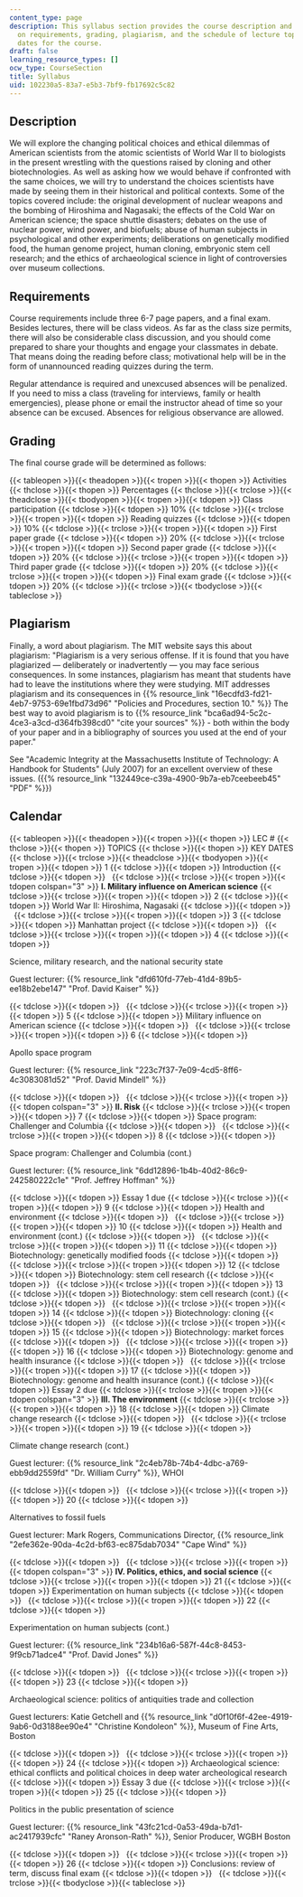 ```yaml
---
content_type: page
description: This syllabus section provides the course description and information
  on requirements, grading, plagiarism, and the schedule of lecture topics and key
  dates for the course.
draft: false
learning_resource_types: []
ocw_type: CourseSection
title: Syllabus
uid: 102230a5-83a7-e5b3-7bf9-fb17692c5c82
---
```

## Description

We will explore the changing political choices and ethical dilemmas of American scientists from the atomic scientists of World War II to biologists in the present wrestling with the questions raised by cloning and other biotechnologies. As well as asking how we would behave if confronted with the same choices, we will try to understand the choices scientists have made by seeing them in their historical and political contexts. Some of the topics covered include: the original development of nuclear weapons and the bombing of Hiroshima and Nagasaki; the effects of the Cold War on American science; the space shuttle disasters; debates on the use of nuclear power, wind power, and biofuels; abuse of human subjects in psychological and other experiments; deliberations on genetically modified food, the human genome project, human cloning, embryonic stem cell research; and the ethics of archaeological science in light of controversies over museum collections.

## Requirements

Course requirements include three 6-7 page papers, and a final exam. Besides lectures, there will be class videos. As far as the class size permits, there will also be considerable class discussion, and you should come prepared to share your thoughts and engage your classmates in debate. That means doing the reading before class; motivational help will be in the form of unannounced reading quizzes during the term.

Regular attendance is required and unexcused absences will be penalized. If you need to miss a class (traveling for interviews, family or health emergencies), please phone or email the instructor ahead of time so your absence can be excused. Absences for religious observance are allowed.

## Grading

The final course grade will be determined as follows:

{{< tableopen >}}{{< theadopen >}}{{< tropen >}}{{< thopen >}}
Activities
{{< thclose >}}{{< thopen >}}
Percentages
{{< thclose >}}{{< trclose >}}{{< theadclose >}}{{< tbodyopen >}}{{< tropen >}}{{< tdopen >}}
Class participation
{{< tdclose >}}{{< tdopen >}}
10%
{{< tdclose >}}{{< trclose >}}{{< tropen >}}{{< tdopen >}}
Reading quizzes
{{< tdclose >}}{{< tdopen >}}
10%
{{< tdclose >}}{{< trclose >}}{{< tropen >}}{{< tdopen >}}
First paper grade
{{< tdclose >}}{{< tdopen >}}
20%
{{< tdclose >}}{{< trclose >}}{{< tropen >}}{{< tdopen >}}
Second paper grade
{{< tdclose >}}{{< tdopen >}}
20%
{{< tdclose >}}{{< trclose >}}{{< tropen >}}{{< tdopen >}}
Third paper grade
{{< tdclose >}}{{< tdopen >}}
20%
{{< tdclose >}}{{< trclose >}}{{< tropen >}}{{< tdopen >}}
Final exam grade
{{< tdclose >}}{{< tdopen >}}
20%
{{< tdclose >}}{{< trclose >}}{{< tbodyclose >}}{{< tableclose >}}

## Plagiarism

Finally, a word about plagiarism. The MIT website says this about plagiarism: "Plagiarism is a very serious offense. If it is found that you have plagiarized — deliberately or inadvertently — you may face serious consequences. In some instances, plagiarism has meant that students have had to leave the institutions where they were studying. MIT addresses plagiarism and its consequences in {{% resource_link "16ecdfd3-fd21-4eb7-9753-69e1fbd73d96" "Policies and Procedures, section 10." %}} The best way to avoid plagiarism is to {{% resource_link "bca6ad94-5c2c-4ce3-a3cd-d364fb398cd0" "cite your sources" %}} - both within the body of your paper and in a bibliography of sources you used at the end of your paper."

See "Academic Integrity at the Massachusetts Institute of Technology: A Handbook for Students" (July 2007) for an excellent overview of these issues. ({{% resource_link "132449ce-c39a-4900-9b7a-eb7ceebeeb45" "PDF" %}})

## Calendar

{{< tableopen >}}{{< theadopen >}}{{< tropen >}}{{< thopen >}}
LEC #
{{< thclose >}}{{< thopen >}}
TOPICS
{{< thclose >}}{{< thopen >}}
KEY DATES
{{< thclose >}}{{< trclose >}}{{< theadclose >}}{{< tbodyopen >}}{{< tropen >}}{{< tdopen >}}
1
{{< tdclose >}}{{< tdopen >}}
Introduction
{{< tdclose >}}{{< tdopen >}}
 
{{< tdclose >}}{{< trclose >}}{{< tropen >}}{{< tdopen colspan="3" >}}
**I. Military influence on American science**
{{< tdclose >}}{{< trclose >}}{{< tropen >}}{{< tdopen >}}
2
{{< tdclose >}}{{< tdopen >}}
World War II: Hiroshima, Nagasaki
{{< tdclose >}}{{< tdopen >}}
 
{{< tdclose >}}{{< trclose >}}{{< tropen >}}{{< tdopen >}}
3
{{< tdclose >}}{{< tdopen >}}
Manhattan project
{{< tdclose >}}{{< tdopen >}}
 
{{< tdclose >}}{{< trclose >}}{{< tropen >}}{{< tdopen >}}
4
{{< tdclose >}}{{< tdopen >}}

Science, military research, and the national security state

Guest lecturer: {{% resource_link "dfd610fd-77eb-41d4-89b5-ee18b2ebe147" "Prof. David Kaiser" %}}

{{< tdclose >}}{{< tdopen >}}
 
{{< tdclose >}}{{< trclose >}}{{< tropen >}}{{< tdopen >}}
5
{{< tdclose >}}{{< tdopen >}}
Military influence on American science
{{< tdclose >}}{{< tdopen >}}
 
{{< tdclose >}}{{< trclose >}}{{< tropen >}}{{< tdopen >}}
6
{{< tdclose >}}{{< tdopen >}}

Apollo space program

Guest lecturer: {{% resource_link "223c7f37-7e09-4cd5-8ff6-4c3083081d52" "Prof. David Mindell" %}}

{{< tdclose >}}{{< tdopen >}}
 
{{< tdclose >}}{{< trclose >}}{{< tropen >}}{{< tdopen colspan="3" >}}
**II. Risk**
{{< tdclose >}}{{< trclose >}}{{< tropen >}}{{< tdopen >}}
7
{{< tdclose >}}{{< tdopen >}}
Space program: Challenger and Columbia
{{< tdclose >}}{{< tdopen >}}
 
{{< tdclose >}}{{< trclose >}}{{< tropen >}}{{< tdopen >}}
8
{{< tdclose >}}{{< tdopen >}}

Space program: Challenger and Columbia (cont.)

Guest lecturer: {{% resource_link "6dd12896-1b4b-40d2-86c9-242580222c1e" "Prof. Jeffrey Hoffman" %}}

{{< tdclose >}}{{< tdopen >}}
Essay 1 due
{{< tdclose >}}{{< trclose >}}{{< tropen >}}{{< tdopen >}}
9
{{< tdclose >}}{{< tdopen >}}
Health and environment
{{< tdclose >}}{{< tdopen >}}
 
{{< tdclose >}}{{< trclose >}}{{< tropen >}}{{< tdopen >}}
10
{{< tdclose >}}{{< tdopen >}}
Health and environment (cont.)
{{< tdclose >}}{{< tdopen >}}
 
{{< tdclose >}}{{< trclose >}}{{< tropen >}}{{< tdopen >}}
11
{{< tdclose >}}{{< tdopen >}}
Biotechnology: genetically modified foods
{{< tdclose >}}{{< tdopen >}}
 
{{< tdclose >}}{{< trclose >}}{{< tropen >}}{{< tdopen >}}
12
{{< tdclose >}}{{< tdopen >}}
Biotechnology: stem cell research
{{< tdclose >}}{{< tdopen >}}
 
{{< tdclose >}}{{< trclose >}}{{< tropen >}}{{< tdopen >}}
13
{{< tdclose >}}{{< tdopen >}}
Biotechnology: stem cell research (cont.)
{{< tdclose >}}{{< tdopen >}}
 
{{< tdclose >}}{{< trclose >}}{{< tropen >}}{{< tdopen >}}
14
{{< tdclose >}}{{< tdopen >}}
Biotechnology: cloning
{{< tdclose >}}{{< tdopen >}}
 
{{< tdclose >}}{{< trclose >}}{{< tropen >}}{{< tdopen >}}
15
{{< tdclose >}}{{< tdopen >}}
Biotechnology: market forces
{{< tdclose >}}{{< tdopen >}}
 
{{< tdclose >}}{{< trclose >}}{{< tropen >}}{{< tdopen >}}
16
{{< tdclose >}}{{< tdopen >}}
Biotechnology: genome and health insurance
{{< tdclose >}}{{< tdopen >}}
 
{{< tdclose >}}{{< trclose >}}{{< tropen >}}{{< tdopen >}}
17
{{< tdclose >}}{{< tdopen >}}
Biotechnology: genome and health insurance (cont.)
{{< tdclose >}}{{< tdopen >}}
Essay 2 due
{{< tdclose >}}{{< trclose >}}{{< tropen >}}{{< tdopen colspan="3" >}}
**III. The environment**
{{< tdclose >}}{{< trclose >}}{{< tropen >}}{{< tdopen >}}
18
{{< tdclose >}}{{< tdopen >}}
Climate change research
{{< tdclose >}}{{< tdopen >}}
 
{{< tdclose >}}{{< trclose >}}{{< tropen >}}{{< tdopen >}}
19
{{< tdclose >}}{{< tdopen >}}

Climate change research (cont.)

Guest lecturer: {{% resource_link "2c4eb78b-74b4-4dbc-a769-ebb9dd2559fd" "Dr. William Curry" %}}, WHOI

{{< tdclose >}}{{< tdopen >}}
 
{{< tdclose >}}{{< trclose >}}{{< tropen >}}{{< tdopen >}}
20
{{< tdclose >}}{{< tdopen >}}

Alternatives to fossil fuels

Guest lecturer: Mark Rogers, Communications Director, {{% resource_link "2efe362e-90da-4c2d-bf63-ec875dab7034" "Cape Wind" %}}

{{< tdclose >}}{{< tdopen >}}
 
{{< tdclose >}}{{< trclose >}}{{< tropen >}}{{< tdopen colspan="3" >}}
**IV. Politics, ethics, and social science**
{{< tdclose >}}{{< trclose >}}{{< tropen >}}{{< tdopen >}}
21
{{< tdclose >}}{{< tdopen >}}
Experimentation on human subjects
{{< tdclose >}}{{< tdopen >}}
 
{{< tdclose >}}{{< trclose >}}{{< tropen >}}{{< tdopen >}}
22
{{< tdclose >}}{{< tdopen >}}

Experimentation on human subjects (cont.)

Guest lecturer: {{% resource_link "234b16a6-587f-44c8-8453-9f9cb71adce4" "Prof. David Jones" %}}

{{< tdclose >}}{{< tdopen >}}
 
{{< tdclose >}}{{< trclose >}}{{< tropen >}}{{< tdopen >}}
23
{{< tdclose >}}{{< tdopen >}}

Archaeological science: politics of antiquities trade and collection

Guest lecturers: Katie Getchell and {{% resource_link "d0f10f6f-42ee-4919-9ab6-0d3188ee90e4" "Christine Kondoleon" %}}, Museum of Fine Arts, Boston

{{< tdclose >}}{{< tdopen >}}
 
{{< tdclose >}}{{< trclose >}}{{< tropen >}}{{< tdopen >}}
24
{{< tdclose >}}{{< tdopen >}}
Archaeological science: ethical conflicts and political choices in deep water archeological research
{{< tdclose >}}{{< tdopen >}}
Essay 3 due
{{< tdclose >}}{{< trclose >}}{{< tropen >}}{{< tdopen >}}
25
{{< tdclose >}}{{< tdopen >}}

Politics in the public presentation of science

Guest lecturer: {{% resource_link "43fc21cd-0a53-49da-b7d1-ac2417939cfc" "Raney Aronson-Rath" %}}, Senior Producer, WGBH Boston

{{< tdclose >}}{{< tdopen >}}
 
{{< tdclose >}}{{< trclose >}}{{< tropen >}}{{< tdopen >}}
26
{{< tdclose >}}{{< tdopen >}}
Conclusions: review of term, discuss final exam
{{< tdclose >}}{{< tdopen >}}
 
{{< tdclose >}}{{< trclose >}}{{< tbodyclose >}}{{< tableclose >}}